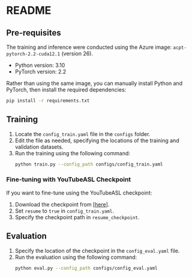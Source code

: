 # README

## Pre-requisites
The training and inference were conducted using the Azure image: `acpt-pytorch-2.2-cuda12.1` (version 26).

- Python version: 3.10  
- PyTorch version: 2.2  

Rather than using the same image, you can manually install Python and PyTorch, then install the required dependencies:
```bash
pip install -r requirements.txt
```

## Training
1. Locate the `config_train.yaml` file in the `configs` folder.
2. Edit the file as needed, specifying the locations of the training and validation datasets.
3. Run the training using the following command:
   ```bash
   python train.py --config_path configs/config_train.yaml
   ```

### Fine-tuning with YouTubeASL Checkpoint
If you want to fine-tune using the YouTubeASL checkpoint:
1. Download the checkpoint from [[here](https://drive.google.com/drive/folders/1TM1BrA6v4bJTd0rzSHFUp0yH-FmXO9nK?usp=drive_link)].
2. Set `resume` to `true` in `config_train.yaml`.
3. Specify the checkpoint path in `resume_checkpoint`.

## Evaluation
1. Specify the location of the checkpoint in the `config_eval.yaml` file.
2. Run the evaluation using the following command:
   ```bash
   python eval.py --config_path configs/config_eval.yaml
   ```
